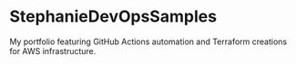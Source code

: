 # StephanieDevOpsSamples
My portfolio featuring GitHub Actions automation and Terraform creations for AWS infrastructure.
